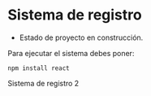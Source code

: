 <h1> Sistema de registro </h1>

- Estado de proyecto en construcción.

Para ejecutar el sistema debes poner:

```npm install react```

Sistema de registro 2
